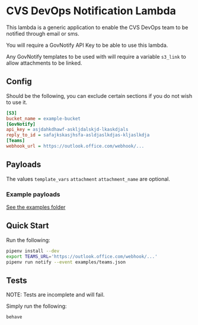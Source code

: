 # CVS DevOps Notification Lambda

This lambda is a generic application to enable the CVS DevOps team to be notified through email or sms.

You will require a GovNotify API Key to be able to use this lambda.

Any GovNotify templates to be used with will require a variable `s3_link` to allow attachments to be linked. 


## Config
Should be the following, you can exclude certain sections if you do not wish to use it.
```ini
[S3]
bucket_name = example-bucket
[GovNotify]
api_key = asjdahkdhawf-askljdalskjd-lkaskdjals
reply_to_id = safajkskasjhsfa-asldjaslkdjas-kljaslkdja
[Teams]
webhook_url = https://outlook.office.com/webhook/...
```

## Payloads

The values `template_vars` `attachment` `attachment_name` are optional. 

### Example payloads
[See the examples folder](./examples)

## Quick Start
Run the following:
```bash
pipenv install --dev
export TEAMS_URL='https://outlook.office.com/webhook/...'
pipenv run notify --event examples/teams.json
```

## Tests

NOTE: Tests are incomplete and will fail.

Simply run the following:
```bash
behave
```